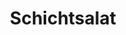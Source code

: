---
layout: recipe
title: Schichtsalat
vegan: false
dish: Salate

tags:
- Salat

categories: Salate

ingredients:
- 1 Glas Sellerie
- 1 Dose Mais
- 1 Dose Ananas
- 5 Scheiben gekochter Schinken
- 5 hartgekochte Eier
- 1 Boskop Apfel
- 1 Stange Porree
- 1 kleines Glas Miracel Wip
- 1 Becher Süße Sahne

directions:
- Sellerie, Mais, Ananas gut abtropfen
- Alles schichtweise in Schüssel geben und 1 Tag in den Kühlschrank
- Vor dem Servieren Miracel Wip und Sahne vermischen und drübergießen
---
